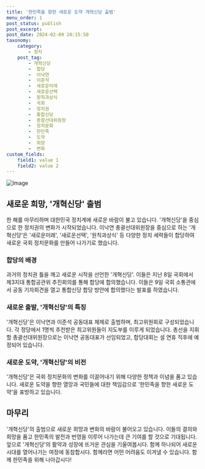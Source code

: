 ```yaml
---
title: '한민족을 향한 새로운 도약 개혁신당 출범'
menu_order: 1
post_status: publish
post_excerpt: 
post_date: 2024-02-09 20:15:50
taxonomy:
    category:
        - 정치
    post_tag:
        - 개혁신당
        -  합당
        -  이낙연
        -  이준석
        -  새로운미래
        -  새로운선택
        -  원칙과상식
        -  국회
        -  정치권
        -  통합신당
        -  총괄선대위원장
        -  정치문화
        -  한민족
        -  도약
        -  희망
        -  변화
custom_fields:
    field1: value 1
    field2: value 2
---
```


![Image](https://imgnews.pstatic.net/image/123/2024/02/09/0002327288_001_20240209160801261.jpg?type=w647)

## 새로운 희망, '개혁신당' 출범
한 해를 마무리하며 대한민국 정치계에 새로운 바람이 불고 있습니다. '개혁신당'을 중심으로 한 정치권의 변화가 시작되었습니다. 이낙연 총괄선대위원장을 중심으로 하는 '개혁신당'은 '새로운미래', '새로운선택', '원칙과상식' 등 다양한 정치 세력들이 합당하여 새로운 국회 정치문화를 만들어 나가기로 했습니다. 
### 합당의 배경
과거의 정치권 틀을 깨고 새로운 시작을 선언한 '개혁신당'. 이들은 지난 8일 국회에서 제3지대 통합공관위 추진회의를 통해 합당에 합의했습니다. 이들은 9일 국회 소통관에서 공동 기자회견을 열고 통합신당 합당 방안에 합의했다는 발표를 하였습니다.
### 새로운 출발, '개혁신당'의 특징
'개혁신당'은 이낙연과 이준석 공동대표 체제로 출범하며, 최고위원회로 구성되었습니다. 각 정당에서 1명씩 추천받은 최고위원들이 지도부를 이루게 되었습니다. 총선을 지휘할 총괄선대위원장으로는 이낙연 공동대표가 선임되었고, 합당대회는 설 연휴 직후에 예정되어 있습니다.
### 새로운 도약, '개혁신당'의 비전
'개혁신당'은 국회 정치문화의 변화를 이끌어내기 위해 다양한 정책과 이념을 품고 있습니다. 새로운 도약을 향한 열망과 국민들에 대한 책임감으로 '한민족을 향한 새로운 도약'을 표방하고 있습니다. 
## 마무리
'개혁신당'의 출범으로 새로운 희망과 변화의 바람이 불어오고 있습니다. 이들의 결의와 희망을 품고 한민족의 발전과 번영을 이루어 나가는데 큰 기여를 할 것으로 기대됩니다. 앞으로 '개혁신당'의 활약과 성장에 뜨거운 관심을 기울여봅시다. 함께 하나되어 새로운 시대를 열어나가는 여정에 동참합시다. 함께라면 어떤 어려움도 이겨낼 수 있습니다. 함께 한민족을 위해 나아갑시다!
